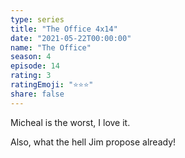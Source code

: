 ```yaml
---
type: series
title: "The Office 4x14"
date: "2021-05-22T00:00:00"
name: "The Office"
season: 4
episode: 14
rating: 3
ratingEmoji: "⭐️⭐️⭐️"
share: false
---
```


Micheal is the worst, I love it.

Also, what the hell Jim propose already!
